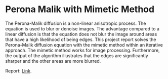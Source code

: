 # Perona Malik with Mimetic Method

The Perona-Malik diffusion is a non-linear anisotropic process. The equation is used to blur or denoise images. The advantage compared to a linear diffusion is that the equation does not blur the image around areas that have a high likelihood of being edges. This project report solves the Perona-Malik diffusion equation with the mimetic method within an iterative approach. The mimetic method works for image processing. Furthermore, the output of the algorithm illustrates that the edges are significantly sharper and the other areas are more blurred.

Report: [Link](https://www.csrc.sdsu.edu/research_reports/CSRCR2023-06.pdf).
